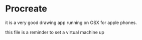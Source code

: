 # Procreate

it is a very good drawing app running on OSX for apple phones.

this file is a reminder to set a virtual machine up
